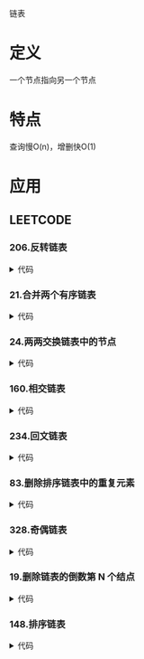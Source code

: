 链表

# 定义 #
一个节点指向另一个节点

# 特点 #
查询慢O(n)，增删快O(1)

# 应用 #
## LEETCODE ##
### 206.反转链表 ###
<details>
<summary>代码</summary>
<pre>
<code>
function reverseList($head) {
    $pre = null;
    while($head) {
        $next = $head->next;
        $head->next = $pre;
        $pre = $head;
        $head = $next;
    }
    return $pre;
}
</code>
</pre>
</details>

### 21.合并两个有序链表 ###
<details>
<summary>代码</summary>
<pre>
<code>
function mergeTwoLists($l1, $l2) {
    if (!$l1) {
        return $l2;
    }
    if (!$l2) {
        return $l1;
    }
    if ($l1->val < $l2->val) {
        $l1->next = mergeTwoLists($l1->next, $l2);
        return $l1;
    } else {
        $l2->next = mergeTwoLists($l1, $l2->next);
        return $l2;
    }
}
</code>
</pre>
</details>

### 24.两两交换链表中的节点 ###
<details>
<summary>代码</summary>
<pre>
<code>
function swapPairs($head) {
    $dumary = new ListNode(-1);
    $dumary->next = $head;
    $prev = $dumary;
    while ($prev->next && $prev->next->next) {
        $cur = $prev->next;
        $next = $cur->next;
        $cur->next = $next->next;
        $next->next = $cur;
        $prev->next = $next;
        $prev = $cur;
    }
    return $dumary->next;
}
</code>
</pre>
</details>

### 160.相交链表 ###
<details>
<summary>代码</summary>
<pre>
<code>
function getIntersectionNode($headA, $headB) {
    $curA = $headA;
    $curB = $headB;
    while ($curA != $curB) {
        $curA = $curA ? $curA->next : $headB;
        $curB = $curB ? $curB->next : $headA;
    }
    return $curA;
}
</code>
</pre>
</details>

### 234.回文链表 ###
<details>
<summary>代码</summary>
<pre>
<code>
function isPalindrome($head) {
    if (!$head) {
        return true;
    }
    $half = half($head);
    $end = reverse($half->next);
    while ($end) {
        if ($end->val != $head->val) {
            return false;
        }
        $end = $end->next;
        $head = $head->next;
    }
    return true;
}
function half($head) {
    $slow = $fast = $head;
    while ($fast->next && $fast->next->next) {
        $slow = $slow->next;
        $fast = $fast->next->next;
    }
    return $slow;
}
function reverse($head) {
    $prev = null;
    while ($head) {
        $next = $head->next;
        $head->next = $prev;
        $prev = $head;
        $head = $next;
    }
    return $prev;
}
</code>
</pre>
</details>

### 83.删除排序链表中的重复元素 ###
<details>
<summary>代码</summary>
<pre>
<code>
function deleteDuplicates($head) {
    if (!$head || !$head->next) {
        return $head;
    }
    $cur = $head;
    while ($cur->next) {
        if ($cur->val == $cur->next->val) {
            $cur->next = $cur->next->next;
        } else {
            $cur = $cur->next;
        }
    }
    return $head;
}
</code>
</pre>
</details>

### 328.奇偶链表 ###
<details>
<summary>代码</summary>
<pre>
<code>
function oddEvenList($head) {
    if (!$head || !$head->next) {
        return $head;
    }
    $odd = $head;
    $even = $evenHead = $odd->next;
    while ($even && $even->next) {
        $odd->next = $even->next;
        $odd = $odd->next;
        $even->next = $odd->next;
        $even = $even->next;
    }
    $odd->next = $evenHead;
    return $head;
}
</code>
</pre>
</details>

### 19.删除链表的倒数第 N 个结点 ###
<details>
<summary>代码</summary>
<pre>
<code>
function removeNthFromEnd($head, $n) {
    if (!$head) {
        return $head;
    }
    $dumary = new ListNode(-1);
    $dumary->next = $head;
    $prev = $dumary;
    $next = $head;
    while ($n--) {
        $next = $next->next;
    }
    while ($next) {
        $prev = $prev->next;
        $next = $next->next;
    }
    $prev->next = $prev->next->next;
    return $dumary->next;
}
</code>
</pre>
</details>

### 148.排序链表 ###
<details>
<summary>代码</summary>
<pre>
<code>
function sortList($head) {
    if (!$head || !$head->next) {
        return $head;
    }
    $length = 0;
    $cur = $head;
    while ($cur) {
        $cur = $cur->next;
        $length++;
    }
    $dummy = new ListNode(-1);
    $dummy->next = $head;
    for ($sub = 1; $sub < $length; $sub = $sub << 1) {
        $prev = $dummy;
        $cur = $prev->next;
        while ($cur) {
            $head1 = $cur;
            for ($i = 1; $i < $sub && $cur; $i++) {
                $cur = $cur->next;
            }
            $head2 = $cur->next;
            $cur->next = null;
            $cur = $head2;
            for ($i = 1; $i < $sub && $cur; $i++) {
                $cur = $cur->next;
            }
            $next = null;
            if ($cur) {
                $next = $cur->next;
                $cur->next = null;
            }
            $prev->next = mergeList($head1, $head2);
            while ($prev->next) {
                $prev = $prev->next;
            }
            $cur = $next;
        }
    }
    return $dummy->next;
}
function mergeList($head1, $head2) {
    $dummy = new ListNode(-1);
    $cur = $dummy;
    while ($head1 && $head2) {
        if ($head1->val < $head2->val) {
            $cur->next = $head1;
            $head1 = $head1->next;
        } else {
            $cur->next = $head2;
            $head2= $head2->next;
        }
        $cur = $cur->next;
    }
    if (!$head1) {
        $cur->next = $head2;
    }
    if (!$head2) {
        $cur->next = $head1;
    }
    return $dummy->next;
}
</code>
</pre>
</details>